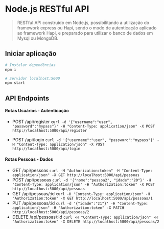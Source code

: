 # Node.js RESTful API
> RESTful API construido em Node.js, possibilitando a utilização do framework express ou Hapi, sendo o modo de autenticação aplicado ao framework Hapi, e preparado para utilizar o banco de dados em Mysql ou MongoDB.

## Iniciar aplicação
```bash
# Instalar dependências
npm i

# Servidor localhost:5000
npm start
```

## API Endpoints

#### Rotas Usuários - Autenticação
 - POST /api/register
 `curl -d '{"username":"user", "password":"mypass"}' -H "Content-Type: application/json" -X POST http://localhost:5000/api/register`

 - POST /api/login
 `curl -d '{"username":"user", "password":"mypass"}' -H "Content-Type: application/json" -X POST http://localhost:5000/api/login`

#### Rotas Pessoas - Dados
 - GET /api/pessoas
 `curl -H "Authorization:token" -H "Content-Type: application/json" -X GET http://localhost:5000/api/pessoas`
 - POST /api/pessoas
 `curl -d '{"nome":"pessoa2", "idade":"20"}' -H "Content-Type: application/json" -H "Authorization:token" -X POST http://localhost:5000/api/pessoas`
 - GET /api/pessoas/:id
 `curl -H "Content-Type: application/json" -H "Authorization:token" -X GET http://localhost:5000/api/pessoas/1`
 - PUT /api/pessoas/:id
 `curl -d '{"idade":"21"}' -H "Content-Type: application/json" -H "Authorization:token" -X PATCH http://localhost:5000/api/pessoas/2`
 - DELETE /api/pessoas/:id
  `curl -H "Content-Type: application/json" -H "Authorization:token" -X DELETE http://localhost:5000/api/pessoas/2`
  